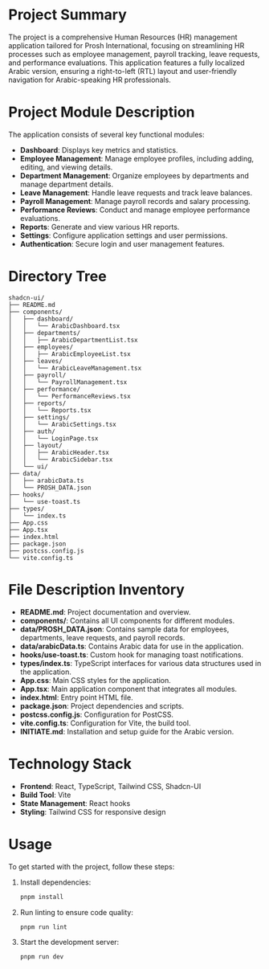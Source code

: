# Project Summary
The project is a comprehensive Human Resources (HR) management application tailored for Prosh International, focusing on streamlining HR processes such as employee management, payroll tracking, leave requests, and performance evaluations. This application features a fully localized Arabic version, ensuring a right-to-left (RTL) layout and user-friendly navigation for Arabic-speaking HR professionals.

# Project Module Description
The application consists of several key functional modules:
- **Dashboard**: Displays key metrics and statistics.
- **Employee Management**: Manage employee profiles, including adding, editing, and viewing details.
- **Department Management**: Organize employees by departments and manage department details.
- **Leave Management**: Handle leave requests and track leave balances.
- **Payroll Management**: Manage payroll records and salary processing.
- **Performance Reviews**: Conduct and manage employee performance evaluations.
- **Reports**: Generate and view various HR reports.
- **Settings**: Configure application settings and user permissions.
- **Authentication**: Secure login and user management features.

# Directory Tree
```
shadcn-ui/
├── README.md
├── components/
│   ├── dashboard/
│   │   └── ArabicDashboard.tsx
│   ├── departments/
│   │   ├── ArabicDepartmentList.tsx
│   ├── employees/
│   │   ├── ArabicEmployeeList.tsx
│   ├── leaves/
│   │   └── ArabicLeaveManagement.tsx
│   ├── payroll/
│   │   └── PayrollManagement.tsx
│   ├── performance/
│   │   └── PerformanceReviews.tsx
│   ├── reports/
│   │   └── Reports.tsx
│   ├── settings/
│   │   └── ArabicSettings.tsx
│   ├── auth/
│   │   └── LoginPage.tsx
│   ├── layout/
│   │   ├── ArabicHeader.tsx
│   │   └── ArabicSidebar.tsx
│   └── ui/
├── data/
│   ├── arabicData.ts
│   └── PROSH_DATA.json
├── hooks/
│   └── use-toast.ts
├── types/
│   └── index.ts
├── App.css
├── App.tsx
├── index.html
├── package.json
├── postcss.config.js
└── vite.config.ts
```

# File Description Inventory
- **README.md**: Project documentation and overview.
- **components/**: Contains all UI components for different modules.
- **data/PROSH_DATA.json**: Contains sample data for employees, departments, leave requests, and payroll records.
- **data/arabicData.ts**: Contains Arabic data for use in the application.
- **hooks/use-toast.ts**: Custom hook for managing toast notifications.
- **types/index.ts**: TypeScript interfaces for various data structures used in the application.
- **App.css**: Main CSS styles for the application.
- **App.tsx**: Main application component that integrates all modules.
- **index.html**: Entry point HTML file.
- **package.json**: Project dependencies and scripts.
- **postcss.config.js**: Configuration for PostCSS.
- **vite.config.ts**: Configuration for Vite, the build tool.
- **INITIATE.md**: Installation and setup guide for the Arabic version.

# Technology Stack
- **Frontend**: React, TypeScript, Tailwind CSS, Shadcn-UI
- **Build Tool**: Vite
- **State Management**: React hooks
- **Styling**: Tailwind CSS for responsive design

# Usage
To get started with the project, follow these steps:
1. Install dependencies:
   ```bash
   pnpm install
   ```
2. Run linting to ensure code quality:
   ```bash
   pnpm run lint
   ```
3. Start the development server:
   ```bash
   pnpm run dev
   ```
